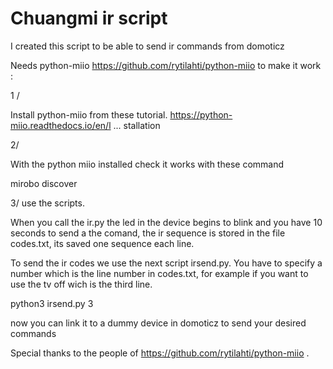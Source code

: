 # Chuangmi ir script

I created this script to be able to send ir commands from domoticz

Needs python-miio https://github.com/rytilahti/python-miio
to make it work :



1 /

Install python-miio from these tutorial.
https://python-miio.readthedocs.io/en/l ... stallation

2/

With the python miio installed check it works with these command

mirobo discover

3/
use the scripts.

When you call the ir.py the led in the device begins to blink and you have 10 seconds to send a the comand, the ir sequence is stored in the file codes.txt, its saved one sequence each line.

To send the ir codes we use the next script irsend.py. You have to specify a number which is the line number in codes.txt, for example if you want to use the tv off wich is the third line.

python3 irsend.py 3

now you can link it to a dummy device in domoticz to send your desired commands


Special thanks to the people of https://github.com/rytilahti/python-miio .
